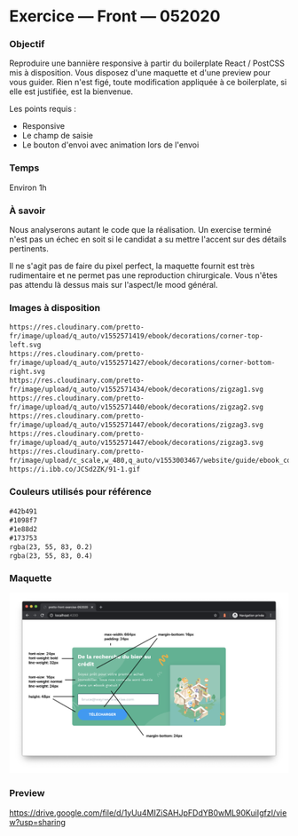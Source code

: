 # Exercice — Front — 052020

### Objectif

Reproduire une bannière responsive à partir du boilerplate React / PostCSS mis à disposition. Vous disposez d'une maquette et d'une preview pour vous guider. Rien n'est figé, toute modification appliquée à ce boilerplate, si elle est justifiée, est la bienvenue.

Les points requis :

- Responsive
- Le champ de saisie
- Le bouton d'envoi avec animation lors de l'envoi

### Temps

Environ 1h

### À savoir

Nous analyserons autant le code que la réalisation. Un exercise terminé n'est pas un échec en soit si le candidat a su mettre l'accent sur des détails pertinents.

Il ne s'agit pas de faire du pixel perfect, la maquette fournit est très rudimentaire et ne permet pas une reproduction chirurgicale. Vous n'êtes pas attendu là dessus mais sur l'aspect/le mood général.

### Images à disposition

```
https://res.cloudinary.com/pretto-fr/image/upload/q_auto/v1552571419/ebook/decorations/corner-top-left.svg
https://res.cloudinary.com/pretto-fr/image/upload/q_auto/v1552571427/ebook/decorations/corner-bottom-right.svg
https://res.cloudinary.com/pretto-fr/image/upload/q_auto/v1552571434/ebook/decorations/zigzag1.svg
https://res.cloudinary.com/pretto-fr/image/upload/q_auto/v1552571440/ebook/decorations/zigzag2.svg
https://res.cloudinary.com/pretto-fr/image/upload/q_auto/v1552571447/ebook/decorations/zigzag3.svg
https://res.cloudinary.com/pretto-fr/image/upload/q_auto/v1552571447/ebook/decorations/zigzag3.svg
https://res.cloudinary.com/pretto-fr/image/upload/c_scale,w_480,q_auto/v1553003467/website/guide/ebook_cover.webp
https://i.ibb.co/JCSd2ZK/91-1.gif
```

### Couleurs utilisés pour référence

```
#42b491
#1098f7
#1e88d2
#173753
rgba(23, 55, 83, 0.2)
rgba(23, 55, 83, 0.4)
```

### Maquette

![Alt text](preview.png?raw=true "Maquette")

### Preview

https://drive.google.com/file/d/1yUu4MIZiSAHJpFDdYB0wML90KuiIgfzI/view?usp=sharing
